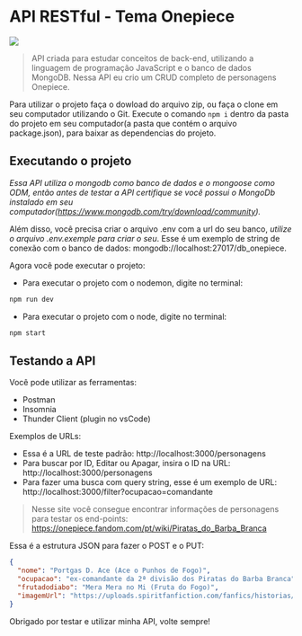 # API RESTful - Tema Onepiece

<img src="https://www.pngitem.com/pimgs/m/622-6228786_one-piece-anime-banner-hd-png-download.png" />

> API criada para estudar conceitos de back-end, utilizando a linguagem de programação JavaScript e o banco de dados MongoDB. Nessa API eu crio um CRUD completo de personagens Onepiece.

Para utilizar o projeto faça o dowload do arquivo zip, ou faça o clone em seu computador utilizando o Git. Execute o comando `npm i` dentro da pasta do projeto em seu computador(a pasta que contém o arquivo package.json), para baixar as dependencias do projeto.

## Executando o projeto

_Essa API utiliza o mongodb como banco de dados e o mongoose como ODM, então antes de testar a API certifique se você possui o MongoDb instalado em seu computador(https://www.mongodb.com/try/download/community)._

Além disso, você precisa criar o arquivo .env com a url do seu banco, _utilize o arquivo .env.exemple para criar o seu_. Esse é um exemplo de string de conexão com o banco de dados: mongodb://localhost:27017/db_onepiece.

Agora você pode executar o projeto:

- Para executar o projeto com o nodemon, digite no terminal:

```bash
npm run dev
```

- Para executar o projeto com o node, digite no terminal:

```bash
npm start
```

## Testando a API

Você pode utilizar as ferramentas:

- Postman
- Insomnia
- Thunder Client (plugin no vsCode)

Exemplos de URLs:

- Essa é a URL de teste padrão: http://localhost:3000/personagens
- Para buscar por ID, Editar ou Apagar, insira o ID na URL: http://localhost:3000/personagens
- Para fazer uma busca com query string, esse é um exemplo de URL: http://localhost:3000/filter?ocupacao=comandante

> Nesse site você consegue encontrar informações de personagens para testar os end-points: https://onepiece.fandom.com/pt/wiki/Piratas_do_Barba_Branca

Essa é a estrutura JSON para fazer o POST e o PUT:

```json
{
  "nome": "Portgas D. Ace (Ace o Punhos de Fogo)",
  "ocupacao": "ex-comandante da 2ª divisão dos Piratas do Barba Branca",
  "frutadodiabo": "Mera Mera no Mi (Fruta do Fogo)",
  "imagemUrl": "https://uploads.spiritfanfiction.com/fanfics/historias/202010/izuku-d-ace--o-punho-de-fogo-20871150-291020200820.png"
}
```

Obrigado por testar e utilizar minha API, volte sempre!
